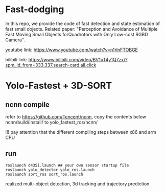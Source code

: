 # Fast-dodging

In this repo, we provide the code of fast detection and state estimation of fast small objects. Related paper: "Perception and Avoidance of Multiple Fast Moving Small Objects forQuadrotors with Only Low-cost RGBD Camera". 

youtube link: https://www.youtube.com/watch?v=n1rlnFTOBGE

bilibili link: https://www.bilibili.com/video/BV1uT4y1Q7zx/?spm_id_from=333.337.search-card.all.click

# Yolo-Fastest + 3D-SORT

## ncnn compile
refer to https://github.com/Tencent/ncnn,
copy the contents below ncnn/build/install/ to yolo_fastest_ros/ncnn/

!!! pay attention that the different compiling steps between x86 and arm CPU

## run
```
roslaunch d435i.launch ## your own sensor startup file 
roslaunch yolo_detector yolo_ros.launch
roslaunch sort_ros sort_ros.launch
```

realized multi-object detection, 3d tracking and trajectory prediction.

